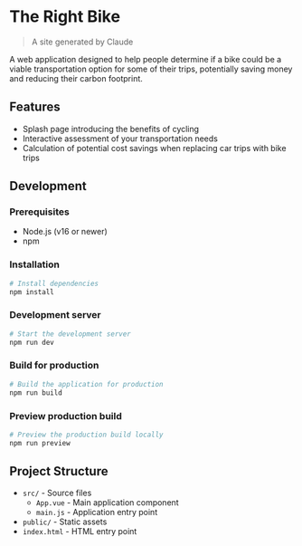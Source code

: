 # The Right Bike

> A site generated by Claude

A web application designed to help people determine if a bike could be a viable transportation option for some of their trips, potentially saving money and reducing their carbon footprint.

## Features

- Splash page introducing the benefits of cycling
- Interactive assessment of your transportation needs
- Calculation of potential cost savings when replacing car trips with bike trips

## Development

### Prerequisites

- Node.js (v16 or newer)
- npm

### Installation

```bash
# Install dependencies
npm install
```

### Development server

```bash
# Start the development server
npm run dev
```

### Build for production

```bash
# Build the application for production
npm run build
```

### Preview production build

```bash
# Preview the production build locally
npm run preview
```

## Project Structure

- `src/` - Source files
  - `App.vue` - Main application component
  - `main.js` - Application entry point
- `public/` - Static assets
- `index.html` - HTML entry point
